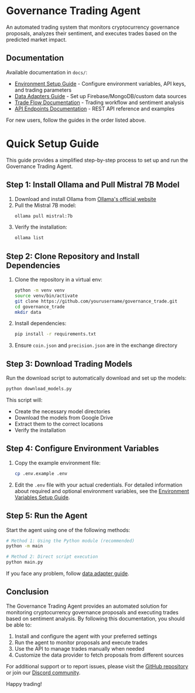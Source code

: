 # Governance Trading Agent

An automated trading system that monitors cryptocurrency governance proposals, analyzes their sentiment, and executes trades based on the predicted market impact.

## Documentation

Available documentation in `docs/`:

- [Environment Setup Guide](docs/env_setup.md) - Configure environment variables, API keys, and trading parameters
- [Data Adapters Guide](docs/data_adapters.md) - Set up Firebase/MongoDB/custom data sources
- [Trade Flow Documentation](docs/trade_flow.md) - Trading workflow and sentiment analysis
- [API Endpoints Documentation](docs/api_endpoints.md) - REST API reference and examples

For new users, follow the guides in the order listed above.

# Quick Setup Guide

This guide provides a simplified step-by-step process to set up and run the Governance Trading Agent.

## Step 1: Install Ollama and Pull Mistral 7B Model

1. Download and install Ollama from [Ollama's official website](https://ollama.com/download)
2. Pull the Mistral 7B model:
   ```bash
   ollama pull mistral:7b
   ```
3. Verify the installation:
   ```bash
   ollama list
   ```


## Step 2: Clone Repository and Install Dependencies

1. Clone the repository in a virtual env:
   ```bash
   python -m venv venv
   source venv/bin/activate
   git clone https://github.com/yourusername/governance_trade.git
   cd governance_trade
   mkdir data
   ```

2. Install dependencies:
   ```bash
   pip install -r requirements.txt
   ```

3. Ensure `coin.json` and `precision.json` are in the exchange directory


## Step 3: Download Trading Models

Run the download script to automatically download and set up the models:

```bash
python download_models.py
```

This script will:
- Create the necessary model directories
- Download the models from Google Drive
- Extract them to the correct locations
- Verify the installation

## Step 4: Configure Environment Variables

1. Copy the example environment file:
   ```bash
   cp .env.example .env
   ```

2. Edit the `.env` file with your actual credentials. For detailed information about required and optional environment variables, see the [Environment Variables Setup Guide](docs/env_setup.md).

## Step 5: Run the Agent

Start the agent using one of the following methods:

```bash
# Method 1: Using the Python module (recommended)
python -m main

# Method 2: Direct script execution
python main.py
``` 

If you face any problem, follow [data adapter guide](docs/data_adapters.md).


## Conclusion

The Governance Trading Agent provides an automated solution for monitoring cryptocurrency governance proposals and executing trades based on sentiment analysis. By following this documentation, you should be able to:

1. Install and configure the agent with your preferred settings
2. Run the agent to monitor proposals and execute trades
3. Use the API to manage trades manually when needed
4. Customize the data provider to fetch proposals from different sources

For additional support or to report issues, please visit the [GitHub repository](https://github.com/agent-thor/Governance-Trading-Agent/tree/main) or join our [Discord community](https://discord.gg/mbCe4jBuYW).

Happy trading!